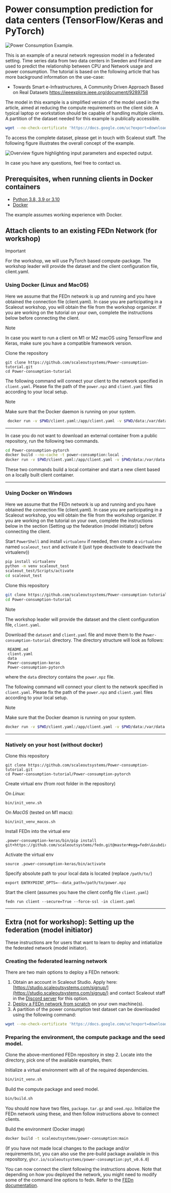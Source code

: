 # Power consumption prediction for data centers (TensorFlow/Keras and PyTorch)

![Power Consumption Example.](https://github.com/scaleoutsystems/Power-consumption-tutorial/blob/main/banner.png)

This is an example of a neural network regression model in a federated setting. Time series data from two data centers in Sweden and Finland are used to predict the relationship between CPU and Network usage and power consumption. The tutorial is based on the following article that has more background information on the use-case: 

- Towards Smart e-Infrastructures, A Community Driven Approach Based on Real Datasets
https://ieeexplore.ieee.org/document/9289758

The model in this example is a simplified version of the model used in the article, aimed at reducing the compute requirements on the client side. A typical laptop or workstation should be capable of handling multiple clients. A partition of the dataset needed for this example is publically accessible.
```sh
wget --no-check-certificate 'https://docs.google.com/uc?export=download&id=1r_dlOEZAnCLhRjY1qFwlRAkeB4PvhgAU' -O power.npz
```

To access the complete dataset, please get in touch with Scaleout staff. The following figure illustrates the overall concept of the example.

![Overview figure highlighting input parameters and expected output.](https://github.com/scaleoutsystems/Power-consumption-tutorial/blob/main/overview.png)

In case you have any questions, feel free to contact us. 


## Prerequisites, when running clients in Docker containers

- [Python 3.8, 3.9 or 3.10](https://www.python.org/downloads)
- [Docker](https://docs.docker.com/get-docker)

The example assumes working experience with Docker. 

## Attach clients to an existing FEDn Network (for workshop)

> [!IMPORTANT] 
> For the workshop, we will use PyTorch based compute-package. The workshop leader will provide the dataset and the client configuration file, client.yaml.  


### Using Docker (Linux and  MacOS)

Here we assume that the FEDn network is up and running and you have obtained the connection file (client.yaml). In case you are participating in a Scaleout workshop, you will obtain the file from the workshop organizer. If you are working on the tutorial on your own, complete the instructions below before connecting the client.

> [!NOTE]
> In case you want to run a client on M1 or M2 macOS using TensorFlow and Keras, make sure you have a compatible framework version.

Clone the repository

```
git clone https://github.com/scaleoutsystems/Power-consumption-tutorial.git
cd Power-consumption-tutorial
```

The following command will connect your client to the network specified in `client.yaml`. Please fix the path of the `power.npz` and `client.yaml` files according to your local setup.

> [!NOTE]
> Make sure that the Docker daemon is running on your system. 

```sh
 docker run -v $PWD/client.yaml:/app/client.yaml -v $PWD/data:/var/data -e ENTRYPOINT_OPTS=--data_path=/var/data/power.npz ghcr.io/scaleoutsystems/power-consumption:pyt_v0.6.0 fedn run client --secure=True --force-ssl -in client.yaml 
```
----

In case you do not want to download an external container from a public repository, run the following two commands.

```sh
cd Power-consumption-pytorch
docker build --no-cache -t power-consumption:local .
docker run -v $PWD/client.yaml:/app/client.yaml -v $PWD/data:/var/data -e ENTRYPOINT_OPTS=--data_path=/var/data/power.npz power-consumption:local fedn run client --secure=True --force-ssl -in client.yaml
```

These two commands build a local container and start a new client based on a locally built client container. 

----

### Using Docker on Windows

Here we assume that the FEDn network is up and running and you have obtained the connection file (client.yaml). In case you are participating in a Scaleout workshop, you will obtain the file from the workshop organizer. If you are working on the tutorial on your own, complete the instructions below in the section (Setting up the federation (model initiator)) before connecting the client.

Start `PowerShell` and install `virtualenv` if needed, then create a `virtualenv` named `scaleout_test` and activate it (just type deactivate to deactivate the virtualenv))

```sh
pip install virtualenv
python -m venv scaleout_test
scaleout_test/Scripts/activate
cd scaleout_test
```

Clone this repository

```sh
git clone https://github.com/scaleoutsystems/Power-consumption-tutorial.git
cd Power-consumption-tutorial
```

> [!NOTE]
> The workshop leader will provide the dataset and the client configuration file, `client.yaml`.

Download the `dataset` and `client.yaml` file and move them to the `Power-consumption-tutorial` directory. The directory structure will look as follows:

```
 README.md
 client.yaml
 data
 Power-consumption-keras
 Power-consumption-pytorch
```

where the `data` directory contains the `power.npz` file.

The following command will connect your client to the network specified in `client.yaml`. Please fix the path of the `power.npz` and `client.yaml` files according to your local setup.

> [!NOTE]
> Make sure that the Docker deamon is running on your system.

```sh
docker run -v $PWD/client.yaml:/app/client.yaml -v $PWD/data:/var/data -e ENTRYPOINT_OPTS=--data_path=/var/data/power.npz ghcr.io/scaleoutsystems/power-consumption:pyt_v0.6.0 fedn run client --secure=True --force-ssl -in client.yaml -in client.yaml
```
-----

### Natively on your host (without docker)

Clone this repository
```
git clone https://github.com/scaleoutsystems/Power-consumption-tutorial.git
cd Power-consumption-tutorial/Power-consumption-pytorch
```

Create virtual env (from root folder in the repository)

On *Linux*:
```
bin/init_venv.sh
```

On *MacOS* (tested on M1 macs): 
```
bin/init_venv_macos.sh
```

Install FEDn into the virtual env
```
.power-consumption-keras/bin/pip install git+https://github.com/scaleoutsystems/fedn.git@master#egg=fedn\&subdirectory=fedn
```

Activate the virtual env
```
source .power-consumption-keras/bin/activate
```

Specify absolute path to your local data is located (replace `/path/to/`)
```
export ENTRYPOINT_OPTS=--data_path=/path/to/power.npz
```

Start the client (assumes you have the client config file `client.yaml`)
```
fedn run client --secure=True --force-ssl -in client.yaml
```

-----

## Extra (not for workshop): Setting up the federation (model initiator) 

These instructions are for users that want to learn to deploy and intiatialize the federated network (model initiator). 

### Creating the federated learning network
There are two main options to deploy a FEDn network: 

1. Obtain an account in Scaleout Studio. Apply here: [https://studio.scaleoutsystems.com/signup/](https://studio.scaleoutsystems.com/signup/) and contact Scaleout staff in the [Discord server](https://discord.gg/KMg4VwszAd) for this option. 
2. [Deploy a FEDn network from scratch](https://github.com/scaleoutsystems/fedn) on your own machine(s). 
3. A partition of the power consumption test dataset can be downloaded using the following command:
```sh
wget --no-check-certificate 'https://docs.google.com/uc?export=download&id=1r_dlOEZAnCLhRjY1qFwlRAkeB4PvhgAU' -O power.npz
```

### Preparing the environment, the compute package and the seed model.

Clone the above-mentioned FEDn repository in step 2. Locate into the directory, pick one of the available examples, then:

Initialize a virtual environment with all of the required dependencies.
```sh
bin/init_venv.sh
```

Build the compute package and seed model. 
```sh
bin/build.sh
```
You should now have two files, `package.tar.gz` and `seed.npz`. Initialize the FEDn network using these, and then follow instructions above to connect clients. 

Build the environment (Docker image) 
```sh
docker build -t scaleoutsystems/power-consumption:main
```

(If you have not made local changes to the package and/or requirements.txt, you can also use the pre-build package available in this repository, `ghcr.io/scaleoutsystems/power-consumption:pyt_v0.6.0`)

You can now connect the client following the instructions above. Note that depending on how you deployed the network, you might need to modify some of the command line options to fedn. Refer to the [FEDn documentation](https://github.com/scaleoutsystems/fedn). 

